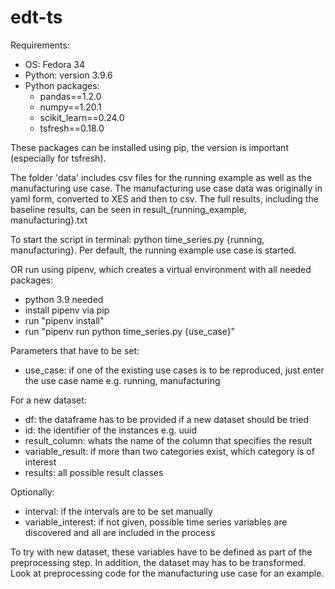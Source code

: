 # edt-ts

Requirements:
* OS: Fedora 34 
* Python: version 3.9.6 
* Python packages: 
    * pandas==1.2.0
    * numpy==1.20.1
    * scikit_learn==0.24.0
    * tsfresh==0.18.0

These packages can be installed using pip, the version is important (especially for tsfresh). 

The folder 'data' includes csv files for the running example as well as the manufacturing use case.
The manufacturing use case data was originally in yaml form, converted to XES and then to csv. 
The full results, including the baseline results, can be seen in result_{running_example, manufacturing}.txt

To start the script in terminal: python time_series.py {running, manufacturing}.
Per default, the running example use case is started. 

OR run using pipenv, which creates a virtual environment with all needed packages:
* python 3.9 needed
* install pipenv via pip
* run "pipenv install"
* run "pipenv run python time_series.py {use_case}"

Parameters that have to be set: 
* use_case: if one of the existing use cases is to be reproduced, just enter the use case name e.g. running, manufacturing 

For a new dataset: 
* df: the dataframe has to be provided if a new dataset should be tried 
* id: the identifier of the instances e.g. uuid 
* result_column: whats the name of the column that specifies the result 
* variable_result: if more than two categories exist, which category is of interest 
* results: all possible result classes

Optionally: 
* interval: if the intervals are to be set manually
* variable_interest: if not given, possible time series variables are discovered and all are included in the process

To try with new dataset, these variables have to be defined as part of the preprocessing step. In addition, the dataset may has to be transformed. Look at preprocessing code for the manufacturing use case for an example.

